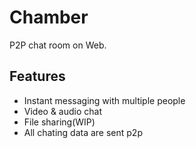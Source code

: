 # Chamber

P2P chat room on Web.

## Features

- Instant messaging with multiple people
- Video & audio chat
- File sharing(WIP)
- All chating data are sent p2p
